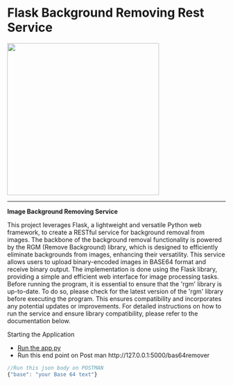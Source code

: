 # Flask Background Removing Rest Service
<img src="https://hotpot.ai/images/site/ai/background_remover/teaser.jpg" width="350px">

---

**Image Background Removing Service**

  This project leverages Flask, a lightweight and versatile Python web framework, to create a RESTful service for background removal from images. The backbone of the background removal functionality is powered by the RGM (Remove Background) library, which is designed to efficiently eliminate backgrounds from images, enhancing their versatility.
This service allows users to upload binary-encoded images in BASE64 format and receive binary output. The implementation is done using the Flask library, providing a simple and efficient web interface for image processing tasks. Before running the program, it is essential to ensure that the 'rgm' library is up-to-date. To do so, please check for the latest version of the 'rgm' library before executing the program. This ensures compatibility and incorporates any potential updates or improvements. For detailed instructions on how to run the service and ensure library compatibility, please refer to the documentation below.


Starting the Application
<ul>
  <li ><a href="process/app.py">Run the app,py</a></li>
    <li> Run this end point on Post man http://127.0.0.1:5000/bas64remover </li>
</ul>

   ```javascript
//Run this json body on POSTMAN 
{"base": "your Base 64 text"}
```



 
